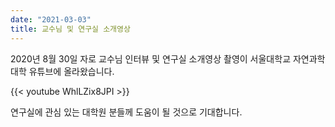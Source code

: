 ```yaml
---
date: "2021-03-03"
title: 교수님 및 연구실 소개영상
---
```




2020년 8월 30일 자로 교수님 인터뷰 및 연구실 소개영상 촬영이 서울대학교 자연과학대학 유튜브에 올라왔습니다.

<!--more-->

{{< youtube WhlLZix8JPI >}}

연구실에 관심 있는 대학원 분들께 도움이 될 것으로 기대합니다.